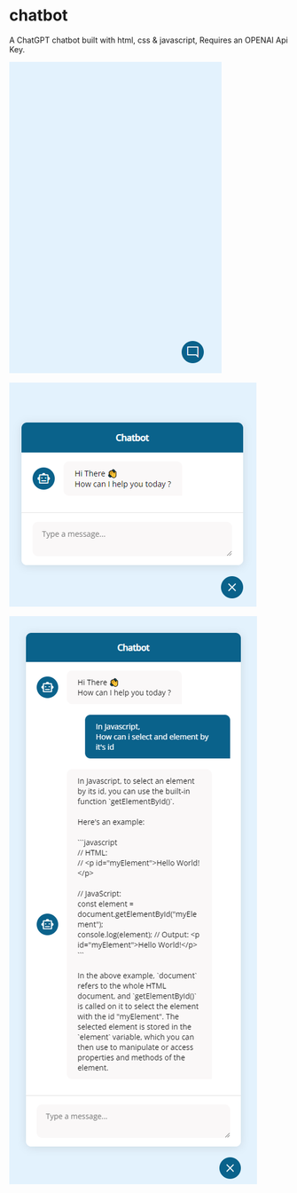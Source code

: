# chatbot

A ChatGPT chatbot built with html, css &amp; javascript, Requires an OPENAI Api Key.

![Chatbot toggle button](https://github.com/Apollo013/chatbot/blob/master/screenshots/chatbot-toggle.PNG)

![Chatbot Open](https://github.com/Apollo013/chatbot/blob/master/screenshots/chatbot-open.PNG)

![Chatbot conversation](https://github.com/Apollo013/chatbot/blob/master/screenshots/chatbot-conversation.PNG)

